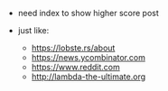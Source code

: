 - need index to show higher score post

- just like:

  - https://lobste.rs/about
  - https://news.ycombinator.com
  - https://www.reddit.com
  - http://lambda-the-ultimate.org
